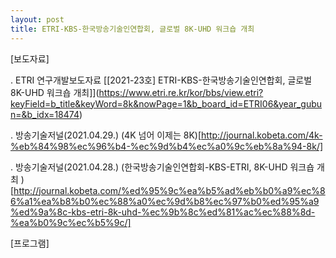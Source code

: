 ```yaml
---
layout: post
title: ETRI-KBS-한국방송기술인연합회, 글로벌 8K-UHD 워크숍 개최
---
```


[보도자료]

. ETRI 연구개발보도자료 [[2021-23호] ETRI-KBS-한국방송기술인연합회, 글로벌 8K-UHD 워크숍 개최]](https://www.etri.re.kr/kor/bbs/view.etri?keyField=b_title&keyWord=8k&nowPage=1&b_board_id=ETRI06&year_gubun=&b_idx=18474)

. 방송기술저널(2021.04.29.) (4K 넘어 이제는 8K)[http://journal.kobeta.com/4k-%eb%84%98%ec%96%b4-%ec%9d%b4%ec%a0%9c%eb%8a%94-8k/]

. 방송기술저널(2021.04.28.) (한국방송기술인연합회-KBS-ETRI, 8K-UHD 워크숍 개최
)[http://journal.kobeta.com/%ed%95%9c%ea%b5%ad%eb%b0%a9%ec%86%a1%ea%b8%b0%ec%88%a0%ec%9d%b8%ec%97%b0%ed%95%a9%ed%9a%8c-kbs-etri-8k-uhd-%ec%9b%8c%ed%81%ac%ec%88%8d-%ea%b0%9c%ec%b5%9c/]

[프로그램]

